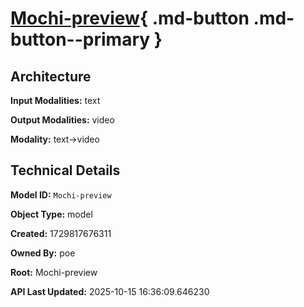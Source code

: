 # [Mochi-preview](https://poe.com/Mochi-preview){ .md-button .md-button--primary }

## Architecture

**Input Modalities:** text

**Output Modalities:** video

**Modality:** text->video


## Technical Details

**Model ID:** `Mochi-preview`

**Object Type:** model

**Created:** 1729817676311

**Owned By:** poe

**Root:** Mochi-preview

**API Last Updated:** 2025-10-15 16:36:09.646230
